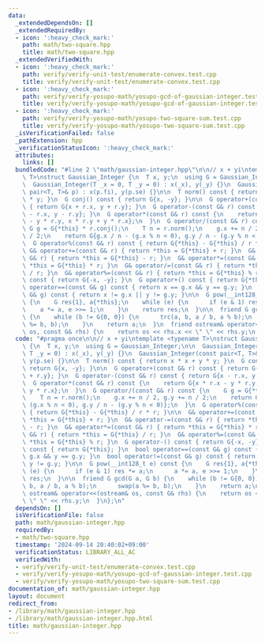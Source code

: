```yaml
---
data:
  _extendedDependsOn: []
  _extendedRequiredBy:
  - icon: ':heavy_check_mark:'
    path: math/two-square.hpp
    title: math/two-square.hpp
  _extendedVerifiedWith:
  - icon: ':heavy_check_mark:'
    path: verify/verify-unit-test/enumerate-convex.test.cpp
    title: verify/verify-unit-test/enumerate-convex.test.cpp
  - icon: ':heavy_check_mark:'
    path: verify/verify-yosupo-math/yosupo-gcd-of-gaussian-integer.test.cpp
    title: verify/verify-yosupo-math/yosupo-gcd-of-gaussian-integer.test.cpp
  - icon: ':heavy_check_mark:'
    path: verify/verify-yosupo-math/yosupo-two-square-sum.test.cpp
    title: verify/verify-yosupo-math/yosupo-two-square-sum.test.cpp
  _isVerificationFailed: false
  _pathExtension: hpp
  _verificationStatusIcon: ':heavy_check_mark:'
  attributes:
    links: []
  bundledCode: "#line 2 \"math/gaussian-integer.hpp\"\n\n// x + yi\ntemplate <typename\
    \ T>\nstruct Gaussian_Integer {\n  T x, y;\n  using G = Gaussian_Integer;\n\n\
    \  Gaussian_Integer(T _x = 0, T _y = 0) : x(_x), y(_y) {}\n  Gaussian_Integer(const\
    \ pair<T, T>& p) : x(p.fi), y(p.se) {}\n\n  T norm() const { return x * x + y\
    \ * y; }\n  G conj() const { return G{x, -y}; }\n\n  G operator+(const G& r) const\
    \ { return G{x + r.x, y + r.y}; }\n  G operator-(const G& r) const { return G{x\
    \ - r.x, y - r.y}; }\n  G operator*(const G& r) const {\n    return G{x * r.x\
    \ - y * r.y, x * r.y + y * r.x};\n  }\n  G operator/(const G& r) const {\n   \
    \ G g = G{*this} * r.conj();\n    T n = r.norm();\n    g.x += n / 2, g.y += n\
    \ / 2;\n    return G{g.x / n - (g.x % n < 0), g.y / n - (g.y % n < 0)};\n  }\n\
    \  G operator%(const G& r) const { return G{*this} - G{*this} / r * r; }\n\n \
    \ G& operator+=(const G& r) { return *this = G{*this} + r; }\n  G& operator-=(const\
    \ G& r) { return *this = G{*this} - r; }\n  G& operator*=(const G& r) { return\
    \ *this = G{*this} * r; }\n  G& operator/=(const G& r) { return *this = G{*this}\
    \ / r; }\n  G& operator%=(const G& r) { return *this = G{*this} % r; }\n  G operator-()\
    \ const { return G{-x, -y}; }\n  G operator+() const { return G{*this}; }\n  bool\
    \ operator==(const G& g) const { return x == g.x && y == g.y; }\n  bool operator!=(const\
    \ G& g) const { return x != g.x || y != g.y; }\n\n  G pow(__int128_t e) const\
    \ {\n    G res{1}, a{*this};\n    while (e) {\n      if (e & 1) res *= a;\n  \
    \    a *= a, e >>= 1;\n    }\n    return res;\n  }\n\n  friend G gcd(G a, G b)\
    \ {\n    while (b != G{0, 0}) {\n      trc(a, b, a / b, a % b);\n      swap(a\
    \ %= b, b);\n    }\n    return a;\n  }\n  friend ostream& operator<<(ostream&\
    \ os, const G& rhs) {\n    return os << rhs.x << \" \" << rhs.y;\n  }\n};\n"
  code: "#pragma once\n\n// x + yi\ntemplate <typename T>\nstruct Gaussian_Integer\
    \ {\n  T x, y;\n  using G = Gaussian_Integer;\n\n  Gaussian_Integer(T _x = 0,\
    \ T _y = 0) : x(_x), y(_y) {}\n  Gaussian_Integer(const pair<T, T>& p) : x(p.fi),\
    \ y(p.se) {}\n\n  T norm() const { return x * x + y * y; }\n  G conj() const {\
    \ return G{x, -y}; }\n\n  G operator+(const G& r) const { return G{x + r.x, y\
    \ + r.y}; }\n  G operator-(const G& r) const { return G{x - r.x, y - r.y}; }\n\
    \  G operator*(const G& r) const {\n    return G{x * r.x - y * r.y, x * r.y +\
    \ y * r.x};\n  }\n  G operator/(const G& r) const {\n    G g = G{*this} * r.conj();\n\
    \    T n = r.norm();\n    g.x += n / 2, g.y += n / 2;\n    return G{g.x / n -\
    \ (g.x % n < 0), g.y / n - (g.y % n < 0)};\n  }\n  G operator%(const G& r) const\
    \ { return G{*this} - G{*this} / r * r; }\n\n  G& operator+=(const G& r) { return\
    \ *this = G{*this} + r; }\n  G& operator-=(const G& r) { return *this = G{*this}\
    \ - r; }\n  G& operator*=(const G& r) { return *this = G{*this} * r; }\n  G& operator/=(const\
    \ G& r) { return *this = G{*this} / r; }\n  G& operator%=(const G& r) { return\
    \ *this = G{*this} % r; }\n  G operator-() const { return G{-x, -y}; }\n  G operator+()\
    \ const { return G{*this}; }\n  bool operator==(const G& g) const { return x ==\
    \ g.x && y == g.y; }\n  bool operator!=(const G& g) const { return x != g.x ||\
    \ y != g.y; }\n\n  G pow(__int128_t e) const {\n    G res{1}, a{*this};\n    while\
    \ (e) {\n      if (e & 1) res *= a;\n      a *= a, e >>= 1;\n    }\n    return\
    \ res;\n  }\n\n  friend G gcd(G a, G b) {\n    while (b != G{0, 0}) {\n      trc(a,\
    \ b, a / b, a % b);\n      swap(a %= b, b);\n    }\n    return a;\n  }\n  friend\
    \ ostream& operator<<(ostream& os, const G& rhs) {\n    return os << rhs.x <<\
    \ \" \" << rhs.y;\n  }\n};\n"
  dependsOn: []
  isVerificationFile: false
  path: math/gaussian-integer.hpp
  requiredBy:
  - math/two-square.hpp
  timestamp: '2024-09-14 20:40:02+09:00'
  verificationStatus: LIBRARY_ALL_AC
  verifiedWith:
  - verify/verify-unit-test/enumerate-convex.test.cpp
  - verify/verify-yosupo-math/yosupo-gcd-of-gaussian-integer.test.cpp
  - verify/verify-yosupo-math/yosupo-two-square-sum.test.cpp
documentation_of: math/gaussian-integer.hpp
layout: document
redirect_from:
- /library/math/gaussian-integer.hpp
- /library/math/gaussian-integer.hpp.html
title: math/gaussian-integer.hpp
---
```

